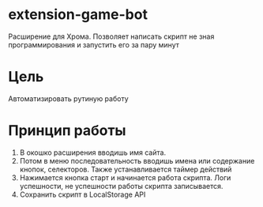 # extension-game-bot
Расширение для Хрома. Позволяет написать скрипт не зная программирования и запустить его за пару минут

# Цель
Автоматизировать рутиную работу 

# Принцип работы
1. В окошко расширения вводишь имя сайта. 
2. Потом в меню последовательность вводишь имена или содержание кнопок, селекторов. Также устанавливается таймер действий
3. Нажимается кнопка старт и начинается работа скрипта. Логи успешности, не успешности работы скрипта записывается.
4. Сохранить скрипт в LocalStorage API

